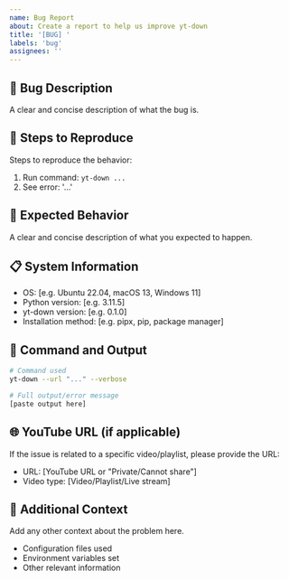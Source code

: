 ```yaml
---
name: Bug Report
about: Create a report to help us improve yt-down
title: '[BUG] '
labels: 'bug'
assignees: ''
---
```


## 🐛 Bug Description

A clear and concise description of what the bug is.

## 🔄 Steps to Reproduce

Steps to reproduce the behavior:

1. Run command: `yt-down ...`
2. See error: '...'

## 📱 Expected Behavior

A clear and concise description of what you expected to happen.

## 📋 System Information

- OS: [e.g. Ubuntu 22.04, macOS 13, Windows 11]
- Python version: [e.g. 3.11.5]
- yt-down version: [e.g. 0.1.0]
- Installation method: [e.g. pipx, pip, package manager]

## 📄 Command and Output

```bash
# Command used
yt-down --url "..." --verbose

# Full output/error message
[paste output here]
```

## 🌐 YouTube URL (if applicable)

If the issue is related to a specific video/playlist, please provide the URL:

- URL: [YouTube URL or "Private/Cannot share"]
- Video type: [Video/Playlist/Live stream]

## 📎 Additional Context

Add any other context about the problem here.

- Configuration files used
- Environment variables set
- Other relevant information
